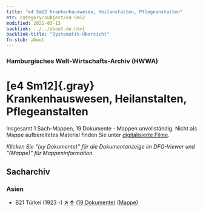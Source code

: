 ```yaml
---
title: "e4 Sm12 Krankenhauswesen, Heilanstalten, Pflegeanstalten"
etr: category/subject/e4 Sm12
modified: 2021-03-13
backlink: ../../about.de.html
backlink-title: "Systematik-Übersicht"
fn-stub: about
---
```


### Hamburgisches Welt-Wirtschafts-Archiv (HWWA)
# [e4 Sm12]{.gray}&#8201; Krankenhauswesen, Heilanstalten, Pflegeanstalten&#160; 




Insgesamt 1 Sach-Mappen, 19 Dokumente - Mappen unvollständig.
Nicht als Mappe aufbereitetes Material finden Sie unter [digitalisierte Filme](/film/h1_sh).

_Klicken Sie "(xy Dokumente)" für die Dokumentanzeige im DFG-Viewer und "(Mappe)" für Mappeninformation._

## Sacharchiv




### Asien

- B21 Türkei (1923 -) [**&nearr;**](../../../geo/i/141111/about.de.html "Türkei (1923 -) (alle Mappen)") [**&uarr;**](../../../geo/about.de.html#B21 "Ländersystematik") (<a href="https://pm20.zbw.eu/dfgview/sh/141111,197658" title="über: Türkei (1923 -) : Krankenhauswesen, Heilanstalten, Pflegeanstalten" target="_blank">19 Dokumente</a>) ([Mappe](../../../../folder/sh/1411xx/141111/1976xx/197658/about.de.html))


